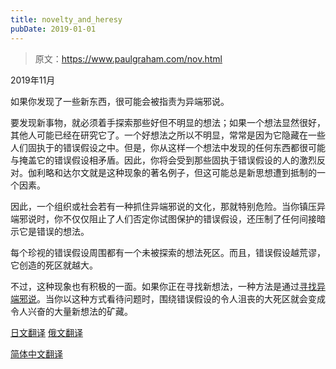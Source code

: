 ```yaml
---
title: novelty_and_heresy
pubDate: 2019-01-01
---
```


> 原文：https://www.paulgraham.com/nov.html 

            
2019年11月

如果你发现了一些新东西，很可能会被指责为异端邪说。

要发现新事物，就必须着手探索那些好但不明显的想法；如果一个想法显然很好，其他人可能已经在研究它了。一个好想法之所以不明显，常常是因为它隐藏在一些人们固执于的错误假设之中。但是，你从这样一个想法中发现的任何东西都很可能与掩盖它的错误假设相矛盾。因此，你将会受到那些固执于错误假设的人的激烈反对。伽利略和达尔文就是这种现象的著名例子，但这可能总是新思想遭到抵制的一个因素。

因此，一个组织或社会若有一种抓住异端邪说的文化，那就特别危险。当你镇压异端邪说时，你不仅仅阻止了人们否定你试图保护的错误假设，还压制了任何间接暗示它是错误的想法。

每个珍视的错误假设周围都有一个未被探索的想法死区。而且，错误假设越荒谬，它创造的死区就越大。

不过，这种现象也有积极的一面。如果你正在寻找新想法，一种方法是通过[寻找异端邪说](say.html)。当你以这种方式看待问题时，围绕错误假设的令人沮丧的大死区就会变成令人兴奋的大量新想法的矿藏。

[日文翻译](https://note.com/tokyojack/n/n2cd5fc7b8eeb) [俄文翻译](https://ideanomics.ru/articles/19728)

[简体中文翻译](https://www.douban.com/note/758984996/)
